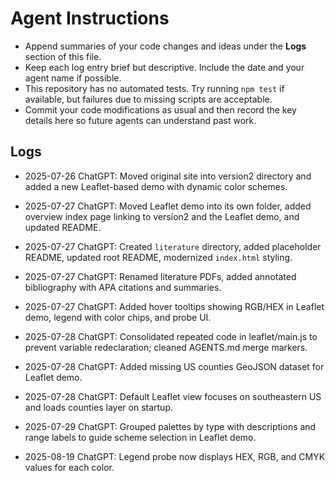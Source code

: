 # Agent Instructions

- Append summaries of your code changes and ideas under the **Logs** section of this file.
- Keep each log entry brief but descriptive. Include the date and your agent name if possible.
- This repository has no automated tests. Try running `npm test` if available, but failures due to missing scripts are acceptable.
- Commit your code modifications as usual and then record the key details here so future agents can understand past work.

## Logs

- 2025-07-26 ChatGPT: Moved original site into version2 directory and added a new Leaflet-based demo with dynamic color schemes.
- 2025-07-27 ChatGPT: Moved Leaflet demo into its own folder, added overview index page linking to version2 and the Leaflet demo, and updated README.
- 2025-07-27 ChatGPT: Created `literature` directory, added placeholder README, updated root README, modernized `index.html` styling.
- 2025-07-27 ChatGPT: Renamed literature PDFs, added annotated bibliography with APA citations and summaries.
- 2025-07-27 ChatGPT: Added hover tooltips showing RGB/HEX in Leaflet demo, legend with color chips, and probe UI.

- 2025-07-28 ChatGPT: Consolidated repeated code in leaflet/main.js to prevent variable redeclaration; cleaned AGENTS.md merge markers.
- 2025-07-28 ChatGPT: Added missing US counties GeoJSON dataset for Leaflet demo.
- 2025-07-28 ChatGPT: Default Leaflet view focuses on southeastern US and loads counties layer on startup.
- 2025-07-29 ChatGPT: Grouped palettes by type with descriptions and range labels to guide scheme selection in Leaflet demo.
- 2025-08-19 ChatGPT: Legend probe now displays HEX, RGB, and CMYK values for each color.
